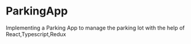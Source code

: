 # ParkingApp
Implementing a Parking App to manage the parking lot with the help of React,Typescript,Redux
